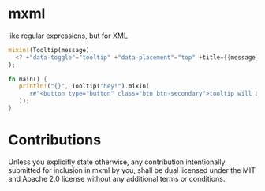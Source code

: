 # mxml
like regular expressions, but for XML

```rust
mixin!(Tooltip(message),
  <? +"data-toggle"="tooltip" +"data-placement"="top" +title={{message}}/>
);

fn main() {
   println!("{}", Tooltip("hey!").mixin(
      r#"<button type="button" class="btn btn-secondary">tooltip will be mixed in</button>"#
   ));
}
```

# Contributions
Unless you explicitly state otherwise, any contribution intentionally submitted 
for inclusion in mxml by you, shall be dual licensed under the MIT and Apache 2.0
license without any additional terms or conditions.
